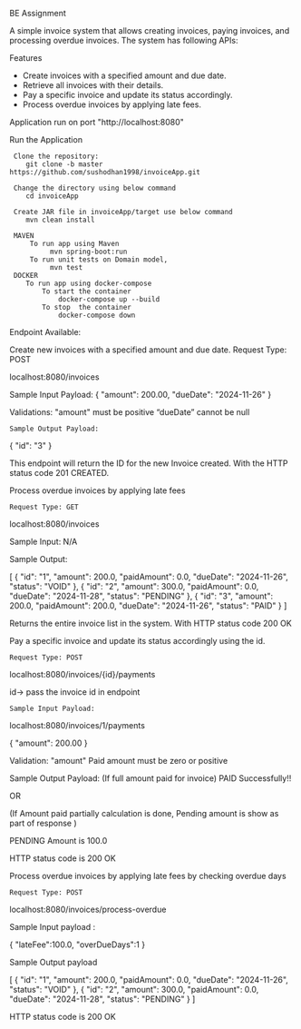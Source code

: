 BE Assignment

A simple invoice system that allows creating invoices, paying invoices, and processing overdue invoices. The system has following APIs:


Features

- Create invoices with a specified amount and due date.
- Retrieve all invoices with their details.
- Pay a specific invoice and update its status accordingly.
- Process overdue invoices by applying late fees.


Application run on port "http://localhost:8080"

 Run the Application

     Clone the repository:
        git clone -b master https://github.com/sushodhan1998/invoiceApp.git

     Change the directory using below command
        cd invoiceApp
              
     Create JAR file in invoiceApp/target use below command 
        mvn clean install

     MAVEN
         To run app using Maven
              mvn spring-boot:run
         To run unit tests on Domain model,
              mvn test
     DOCKER
        To run app using docker-compose
            To start the container
                docker-compose up --build
            To stop  the container
                docker-compose down

Endpoint Available:

Create new invoices with a specified amount and due date.
Request Type: POST

localhost:8080/invoices

Sample Input Payload: 
{
"amount": 200.00,
"dueDate": "2024-11-26"
}

Validations:
	"amount" must be positive
	“dueDate” cannot be null

	Sample Output Payload:
{
    "id": "3"
}

This endpoint will return the ID for the new Invoice created. With the HTTP status code 201 CREATED.



Process overdue invoices by applying late fees 

	Request Type: GET

localhost:8080/invoices 

Sample Input: N/A

Sample Output:










[
    {
        "id": "1",
        "amount": 200.0,
        "paidAmount": 0.0,
        "dueDate": "2024-11-26",
        "status": "VOID"
    },
    {
        "id": "2",
        "amount": 300.0,
        "paidAmount": 0.0,
        "dueDate": "2024-11-28",
        "status": "PENDING"
    },
    {
        "id": "3",
        "amount": 200.0,
        "paidAmount": 200.0,
        "dueDate": "2024-11-26",
        "status": "PAID"
    }
]

Returns the entire invoice list in the system. With HTTP status code 200 OK

Pay a specific invoice and update its status accordingly using the id.

	Request Type: POST
localhost:8080/invoices/{id}/payments

id-> pass the invoice id in endpoint	

	Sample Input Payload:
localhost:8080/invoices/1/payments

{
    "amount": 200.00
}

	
Validation:
		"amount" Paid amount must be zero or positive

Sample Output Payload:
(If full amount paid for invoice)
PAID Successfully!!

OR

(If Amount paid partially calculation is done, Pending amount is show as part of response )

PENDING Amount is  100.0


HTTP status code is 200 OK

Process overdue invoices by applying late fees by checking overdue days

	Request Type: POST
localhost:8080/invoices/process-overdue

Sample Input payload :
	
{
    "lateFee":100.0,
    "overDueDays":1
}
















Sample Output payload

[
    {
        "id": "1",
        "amount": 200.0,
        "paidAmount": 0.0,
        "dueDate": "2024-11-26",
        "status": "VOID"
    },
    {
        "id": "2",
        "amount": 300.0,
        "paidAmount": 0.0,
        "dueDate": "2024-11-28",
        "status": "PENDING"
    }
]



HTTP status code is 200 OK

